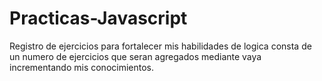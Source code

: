 # Practicas-Javascript
Registro de ejercicios para fortalecer mis habilidades de logica
consta de un numero de ejercicios que seran agregados mediante vaya incrementando mis conocimientos.
